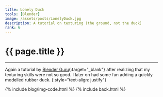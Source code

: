```yaml
---
title: Lonely Duck
tools: [Blender]
image: /assets/posts/LonelyDuck.jpg
description: A tutorial on texturing (the ground, not the duck)
rank: 6
---
```


# **{{ page.title }}**
<hr class="short">

Again a tutorial by [Blender Guru](https://www.blenderguru.com){:target="_blank"} after realizing that my texturing skills were not so good. I later on had some fun adding a quickly modelled rubber duck.
{:style="text-align: justify"}

{% include blog/img-code.html %}
{% include back.html %}